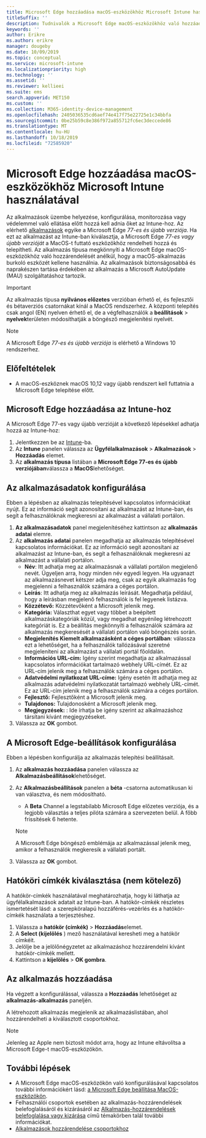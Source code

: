 ```yaml
---
title: Microsoft Edge hozzáadása macOS-eszközökhöz Microsoft Intune használatával
titleSuffix: ''
description: Tudnivalók a Microsoft Edge macOS-eszközökhöz való hozzáadásáról Microsoft Intune használatával.
keywords: ''
author: Erikre
ms.author: erikre
manager: dougeby
ms.date: 10/09/2019
ms.topic: conceptual
ms.service: microsoft-intune
ms.localizationpriority: high
ms.technology: ''
ms.assetid: ''
ms.reviewer: kellieei
ms.suite: ems
search.appverid: MET150
ms.custom: ''
ms.collection: M365-identity-device-management
ms.openlocfilehash: 2405036535cd6aef74e417f75e22725e1c34bbfa
ms.sourcegitcommit: 0be25b59c8e386f972a855712fc6ec3deccede86
ms.translationtype: MT
ms.contentlocale: hu-HU
ms.lasthandoff: 10/18/2019
ms.locfileid: "72585920"
---
```

# <a name="add-microsoft-edge-to-macos-devices-using-microsoft-intune"></a>Microsoft Edge hozzáadása macOS-eszközökhöz Microsoft Intune használatával

Az alkalmazások üzembe helyezése, konfigurálása, monitorozása vagy védelemmel való ellátása előtt hozzá kell adnia őket az Intune-hoz. Az elérhető [alkalmazások](~/apps/apps-add.md#app-types-in-microsoft-intune) egyike a Microsoft Edge *77-es és újabb verziója*. Ha ezt az alkalmazást az Intune-ban kiválasztja, a Microsoft Edge *77-es vagy újabb verzióját* a MacOS-t futtató eszközökhöz rendelheti hozzá és telepítheti. Az alkalmazás típusa megkönnyíti a Microsoft Edge macOS-eszközökhöz való hozzárendelését anélkül, hogy a macOS-alkalmazás burkoló eszközét kellene használnia. Az alkalmazások biztonságosabbá és naprakészen tartása érdekében az alkalmazás a Microsoft AutoUpdate (MAU) szolgáltatáshoz tartozik.

> [!IMPORTANT]
> Az alkalmazás típusa **nyilvános előzetes** verzióban érhető el, és fejlesztői és bétaverziós csatornákat kínál a MacOS rendszerhez. A központi telepítés csak angol (EN) nyelven érhető el, de a végfelhasználók a **beállítások**  > **nyelvek**területen módosíthatják a böngésző megjelenítési nyelvét. 

> [!NOTE]
> A Microsoft Edge *77-es és újabb verziója* is elérhető a Windows 10 rendszerhez.

## <a name="prerequisites"></a>Előfeltételek
- A macOS-eszköznek macOS 10,12 vagy újabb rendszert kell futtatnia a Microsoft Edge telepítése előtt.

## <a name="add-microsoft-edge-to-intune"></a>Microsoft Edge hozzáadása az Intune-hoz
A Microsoft Edge 77-es vagy újabb verzióját a következő lépésekkel adhatja hozzá az Intune-hoz:

1. Jelentkezzen be az [Intune](https://go.microsoft.com/fwlink/?linkid=2090973)-ba.
2. Az **Intune** panelen válassza az **Ügyfélalkalmazások** > **Alkalmazások** > **Hozzáadás** elemet.
3. Az **alkalmazás típusa** listában a **Microsoft Edge 77-es és újabb verziójában**válassza a **MacOS**lehetőséget.

## <a name="configure-app-information"></a>Az alkalmazásadatok konfigurálása
Ebben a lépésben az alkalmazás telepítésével kapcsolatos információkat nyújt. Ez az információ segít azonosítani az alkalmazást az Intune-ban, és segít a felhasználóknak megkeresni az alkalmazást a vállalati portálon.

1. **Az alkalmazásadatok** panel megjelenítéséhez kattintson az **alkalmazás adatai** elemre.
2. Az **alkalmazás adatai** panelen megadhatja az alkalmazás telepítésével kapcsolatos információkat. Ez az információ segít azonosítani az alkalmazást az Intune-ban, és segít a felhasználóknak megkeresni az alkalmazást a vállalati portálon.
    - **Név**: Itt adhatja meg az alkalmazásnak a vállalati portálon megjelenő nevét. Ügyeljen arra, hogy minden név egyedi legyen. Ha ugyanazt az alkalmazásnevet kétszer adja meg, csak az egyik alkalmazás fog megjelenni a felhasználók számára a céges portálon.
    - **Leírás**: Itt adhatja meg az alkalmazás leírását. Megadhatja például, hogy a leírásban megjelenő felhasználók is fel legyenek listázva.
    - **Közzétevő:** Közzétevőként a Microsoft jelenik meg.
    - **Kategória:** Választhat egyet vagy többet a beépített alkalmazáskategóriák közül, vagy megadhat egyénileg létrehozott kategóriát is. Ez a beállítás megkönnyíti a felhasználók számára az alkalmazás megkeresését a vállalati portálon való böngészés során.
    - **Megjelenítés Kiemelt alkalmazásként a céges portálban**: válassza ezt a lehetőséget, ha a felhasználók tallózásával szeretné megjeleníteni az alkalmazást a vállalati portál főoldalán.
    - **Információs URL-cím:** Igény szerint megadhatja az alkalmazással kapcsolatos információkat tartalmazó webhely URL-címét. Ez az URL-cím jelenik meg a felhasználók számára a céges portálon.
    - **Adatvédelmi nyilatkozat URL-címe:** Igény esetén itt adhatja meg az alkalmazás adatvédelmi nyilatkozatát tartalmazó webhely URL-címét. Ez az URL-cím jelenik meg a felhasználók számára a céges portálon.
    - **Fejlesztő:** Fejlesztőként a Microsoft jelenik meg.
    - **Tulajdonos:** Tulajdonosként a Microsoft jelenik meg.
    - **Megjegyzések:** : Ide írhatja be igény szerint az alkalmazáshoz társítani kívánt megjegyzéseket.
3. Válassza az **OK** gombot.

## <a name="configure-microsoft-edge-settings"></a>A Microsoft Edge-beállítások konfigurálása
Ebben a lépésben konfigurálja az alkalmazás telepítési beállításait.

1. Az **alkalmazás hozzáadása** panelen válassza az **Alkalmazásbeállítások**lehetőséget.
2. Az **Alkalmazásbeállítások** panelen a **béta** -csatorna automatikusan ki van választva, és nem módosítható.
    - A **Beta** Channel a legstabilabb Microsoft Edge előzetes verziója, és a legjobb választás a teljes pilóta számára a szervezeten belül. A főbb frissítések 6 hetente.

    > [!NOTE]
    > A Microsoft Edge böngésző emblémája az alkalmazással jelenik meg, amikor a felhasználók megkeresik a vállalati portált.
3.  Válassza az **OK** gombot.

## <a name="select-scope-tags-optional"></a>Hatóköri címkék kiválasztása (nem kötelező)
A hatókör-címkék használatával meghatározhatja, hogy ki láthatja az ügyfélalkalmazások adatait az Intune-ban. A hatókör-címkék részletes ismertetését lásd: a szerepköralapú hozzáférés-vezérlés és a hatókör-címkék használata a terjesztéshez.
1.  Válassza a **hatókör (címkék)**  > **Hozzáadás**elemet.
2.  A **Select (kijelölés** ) mező használatával keresheti meg a hatókör címkéit.
3.  Jelölje be a jelölőnégyzetet az alkalmazáshoz hozzárendelni kívánt hatókör-címkék mellett.
4.  Kattintson a **kijelölés**  > **OK gombra**.

## <a name="add-the-app"></a>Az alkalmazás hozzáadása
Ha végzett a konfigurálással, válassza a **Hozzáadás** lehetőséget az **alkalmazás-alkalmazás** paneljén. 

A létrehozott alkalmazás megjelenik az alkalmazáslistában, ahol hozzárendelheti a kiválasztott csoportokhoz. 

> [!NOTE]
> Jelenleg az Apple nem biztosít módot arra, hogy az Intune eltávolítsa a Microsoft Edge-t macOS-eszközökön.

## <a name="next-steps"></a>További lépések
- A Microsoft Edge macOS-eszközökön való konfigurálásával kapcsolatos további információkért lásd: [a Microsoft Edge beállítása MacOS-eszközökön](https://docs.microsoft.com/deployedge/configure-microsoft-edge#configure-microsoft-edge-on-mac).
- Felhasználói csoportok esetében az alkalmazás-hozzárendelések belefoglalásáról és kizárásáról az [Alkalmazás-hozzárendelések belefoglalása vagy kizárása](~/apps/apps-inc-exl-assignments.md) című témakörben talál további információkat.
- [Alkalmazások hozzárendelése csoportokhoz](~/apps/apps-deploy.md)

